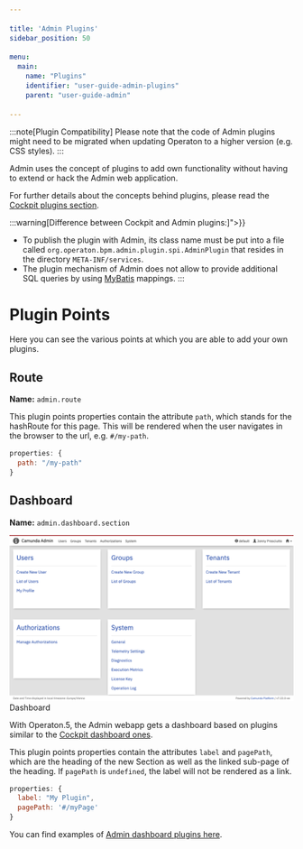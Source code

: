 ```yaml
---

title: 'Admin Plugins'
sidebar_position: 50

menu:
  main:
    name: "Plugins"
    identifier: "user-guide-admin-plugins"
    parent: "user-guide-admin"

---
```


:::note[Plugin Compatibility]
  Please note that the code of Admin plugins might need to be migrated when updating Operaton to a higher version (e.g. CSS styles).
:::

Admin uses the concept of plugins to add own functionality without having to extend or hack the Admin web application.

For further details about the concepts behind plugins, please read the [Cockpit plugins section](../webapps/cockpit/extend/plugins.md).

:::warning[Difference between Cockpit and Admin plugins:]">}}
  * To publish the plugin with Admin, its class name must be put into a file called ```org.operaton.bpm.admin.plugin.spi.AdminPlugin``` that resides in the directory ```META-INF/services```.
  * The plugin mechanism of Admin does not allow to provide additional SQL queries by using [MyBatis](http://www.mybatis.org/) mappings.
:::


# Plugin Points

Here you can see the various points at which you are able to add your own plugins.

## Route
**Name:** `admin.route`

This plugin points properties contain the attribute `path`, which stands for the hashRoute for this page. This will be rendered when the user navigates in the browser to the url, e.g. `#/my-path`.

```Javascript
properties: {
  path: "/my-path"
}
```

## Dashboard

**Name:** `admin.dashboard.section`

![Example img](./img/admin-start-page-view.png)Dashboard

With Operaton.5, the Admin webapp gets a dashboard based on plugins similar to the [Cockpit dashboard ones](../webapps/cockpit/extend/plugins.md#dashboard).

This plugin points properties contain the attributes `label` and `pagePath`, which are the heading of the new Section as well as the linked sub-page of the heading. If `pagePath` is `undefined`, the label will not be rendered as a link.

```Javascript
properties: {
  label: "My Plugin",
  pagePath: '#/myPage'
}
```

You can find examples of [Admin dashboard plugins here](https://github.com/operaton/operaton-bpm-platform/tree/master/webapps/frontend/ui/admin/plugins/base/app/views/dashboard).
